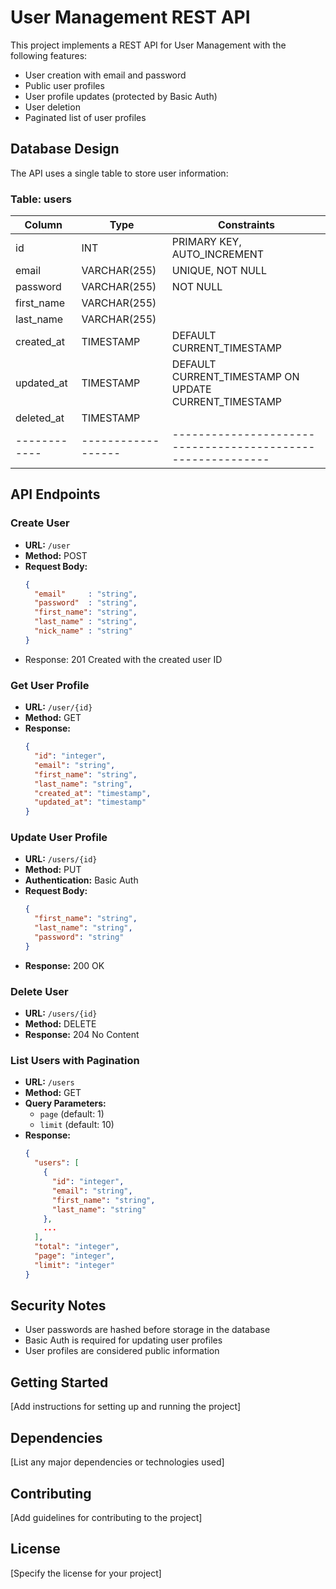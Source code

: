 # User Management REST API

This project implements a REST API for User Management with the following features:
- User creation with email and password
- Public user profiles
- User profile updates (protected by Basic Auth)
- User deletion
- Paginated list of user profiles

## Database Design

The API uses a single table to store user information:

### Table: users

| Column     | Type             | Constraints                                               |
|------------|------------------|-----------------------------------------------------------|
| id         | INT              | PRIMARY KEY, AUTO_INCREMENT                               |
| email      | VARCHAR(255)     | UNIQUE, NOT NULL                                          |
| password   | VARCHAR(255)     |    NOT NULL                                               |  
| first_name | VARCHAR(255)     |                                                           |
| last_name  | VARCHAR(255)     |                                                           |
| created_at | TIMESTAMP        | DEFAULT CURRENT_TIMESTAMP                                 |
| updated_at | TIMESTAMP        | DEFAULT CURRENT_TIMESTAMP ON UPDATE CURRENT_TIMESTAMP     |
| deleted_at | TIMESTAMP        |                                                           |
|------------|------------------|-----------------------------------------------------------|


## API Endpoints

### Create User
- **URL:** `/user`
- **Method:** POST
- **Request Body:**
  ```json
  {
    "email"     : "string",
    "password"  : "string",
    "first_name": "string",
    "last_name" : "string",
    "nick_name" : "string"
  }

- Response: 201 Created with the created user ID

### Get User Profile
- **URL:** `/user/{id}`
- **Method:** GET
- **Response:**
  ```json
  {
    "id": "integer",
    "email": "string",
    "first_name": "string",
    "last_name": "string",
    "created_at": "timestamp",
    "updated_at": "timestamp"
  }
  ```

### Update User Profile
- **URL:** `/users/{id}`
- **Method:** PUT
- **Authentication:** Basic Auth
- **Request Body:**
  ```json
  {
    "first_name": "string",
    "last_name": "string",
    "password": "string"
  }
  ```
- **Response:** 200 OK

### Delete User
- **URL:** `/users/{id}`
- **Method:** DELETE
- **Response:** 204 No Content

### List Users with Pagination
- **URL:** `/users`
- **Method:** GET
- **Query Parameters:** 
  - `page` (default: 1)
  - `limit` (default: 10)
- **Response:**
  ```json
  {
    "users": [
      {
        "id": "integer",
        "email": "string",
        "first_name": "string",
        "last_name": "string"
      },
      ...
    ],
    "total": "integer",
    "page": "integer",
    "limit": "integer"
  }
  ```

## Security Notes

- User passwords are hashed before storage in the database
- Basic Auth is required for updating user profiles
- User profiles are considered public information

## Getting Started

[Add instructions for setting up and running the project]

## Dependencies

[List any major dependencies or technologies used]

## Contributing

[Add guidelines for contributing to the project]

## License

[Specify the license for your project]
